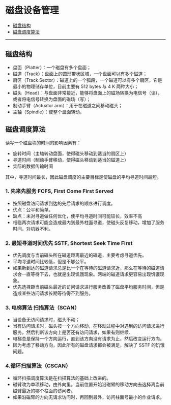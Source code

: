 # 磁盘设备管理

- [磁盘结构](#磁盘结构)
- [磁盘调度算法](#磁盘调度算法)

---

## 磁盘结构

- 盘面（Platter）：一个磁盘有多个盘面；
- 磁道（Track）：盘面上的圆形带状区域，一个盘面可以有多个磁道；
- 扇区（Track Sector）：磁道上的一个弧段，一个磁道可以有多个扇区，它是最小的物理储存单位，目前主要有 512 bytes 与 4 K 两种大小；
- 磁头（Head）：与盘面非常接近，能够将盘面上的磁场转换为电信号（读），或者将电信号转换为盘面的磁场（写）；
- 制动手臂（Actuator arm）：用于在磁道之间移动磁头；
- 主轴（Spindle）：使整个盘面转动。

## 磁盘调度算法

读写一个磁盘块的时间的影响因素有：

- 旋转时间（主轴转动盘面，使得磁头移动到适当的扇区上）
- 寻道时间（制动手臂移动，使得磁头移动到适当的磁道上）
- 实际的数据传输时间

其中，寻道时间最长，因此磁盘调度的主要目标是使磁盘的平均寻道时间最短。

### 1. 先来先服务 FCFS, First Come First Served

- 按照磁盘访问请求到达的先后请求的顺序进行调度。
- 优点：公平和简单。
- 缺点：未对寻道做任何优化，使平均寻道时间可能较长，效率不高
- 相临两次请求可能会造成最内到最外柱面寻道，使磁头反复移动，增加了服务时间，对机器不利。

### 2. 最短寻道时间优先 SSTF, Shortest Seek Time First

- 优先调度与当前磁头所在磁道距离最近的磁道，主要考虑寻道优先。
- 平均寻道时间比较低，但是不够公平。
- 如果新到达的磁道请求总是比一个在等待的磁道请求近，那么在等待的磁道请求会一直等待下去，也就是出现饥饿现象。两端的磁道请求更容易出现饥饿现象。
- 优先选择距当前磁头最近的访问请求进行服务改善了磁盘平均服务时间，但是造成某些访问请求长期等待得不到服务。

### 3. 电梯算法 扫描算法（SCAN）

- 当设备无访问请求时，磁头不动；
- 当有访问请求时，磁头按一个方向移动，在移动过程中对遇到的访问请求进行服务，然后判断该方向上是否还有访问请求，如果有则继续.
- 电梯总是保持一个方向运行，直到该方向没有请求为止，然后改变运行方向。
- 因为考虑了移动方向，因此所有的磁盘请求都会被满足，解决了 SSTF 的饥饿问题。

### 4.循环扫描算法（CSCAN）

- 循环扫描调度算法是在扫描算法的基础上改进的。
- 磁臂改为单项移动，由外向里。当前位置开始沿磁臂的移动方向去选择离当前磁臂最近的哪个柱面的访问者。
- 如果沿磁臂的方向无请求访问时，再回到最外，访问柱面号最小的作业请求。